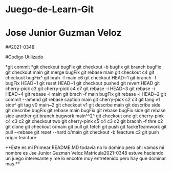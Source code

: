 # Juego-de-Learn-Git

# Jose Junior Guzman Veloz
##2021-0348

#Codigo Utilizado 

*git commit
*git checkout bugFix
git checkout -b bugfix
git branch bugFix
git checkout main
git merge bugFix
git rebase main
git checkout c4
git checkout bugFix^
git brah -f main c6
git checkout HEAD~1
git branch -f bugFix HEAD~1
git reset HEAD~1
git checkout pushed
git revert HEAD
git cherry-pick c3
git cherry-pick c4 c7
git rebase -i HEAD~3
git rebase -i HEAD~4
git rebase -i main
git brach -f main bugFix
git rebase -i HEAD~2
git commit --amend
git rebase caption main
git cherry-pick c2 c3
git tang v1 side^
git tag v0 main~2
git checkout v1
git descrbe main
git describe side
git describe bugFix
git rebase main bugFix
git rebase bugFix side
git rebase side another
git branch bugwork main^^2^
git checkout one
git cherry-pink c4 c3 c2
git checkout two
git cherry-pink c5 c4 c3 c2
git bracnh -f thre c2
git clone
git checkout o/main
git pull
git fetch
git push
git fackeTeamwork
git pull --rebase
git reset --hard o/main
git checkout -b feacture c2
git push origin feacture

**Este es mi Primear README.MD todavia no lo domino pero ahi vamos mi nombre es Jse Junior Guzman Veloz Matricula2021-0348 estuve haciendo un juego interesante y me lo encotre muy entretenido pero hay que dominar mas **
